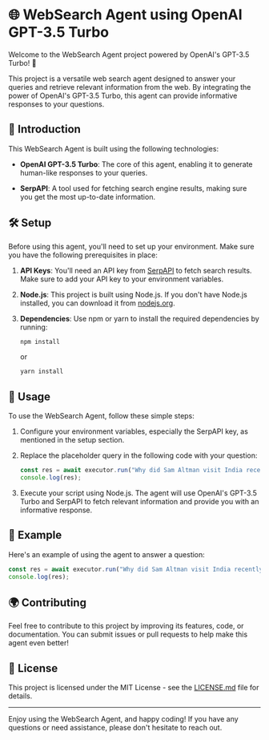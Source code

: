 # 🌐 WebSearch Agent using OpenAI GPT-3.5 Turbo

Welcome to the WebSearch Agent project powered by OpenAI's GPT-3.5 Turbo! 🚀

This project is a versatile web search agent designed to answer your queries and retrieve relevant information from the web. By integrating the power of OpenAI's GPT-3.5 Turbo, this agent can provide informative responses to your questions.

## 📝 Introduction

This WebSearch Agent is built using the following technologies:

- **OpenAI GPT-3.5 Turbo**: The core of this agent, enabling it to generate human-like responses to your queries.

- **SerpAPI**: A tool used for fetching search engine results, making sure you get the most up-to-date information.

## 🛠 Setup

Before using this agent, you'll need to set up your environment. Make sure you have the following prerequisites in place:

1. **API Keys**: You'll need an API key from [SerpAPI](https://serpapi.com/) to fetch search results. Make sure to add your API key to your environment variables.

2. **Node.js**: This project is built using Node.js. If you don't have Node.js installed, you can download it from [nodejs.org](https://nodejs.org/).

3. **Dependencies**: Use npm or yarn to install the required dependencies by running:

   ```bash
   npm install
   ```

   or

   ```bash
   yarn install
   ```

## 🚀 Usage

To use the WebSearch Agent, follow these simple steps:

1. Configure your environment variables, especially the SerpAPI key, as mentioned in the setup section.

2. Replace the placeholder query in the following code with your question:

    ```javascript
    const res = await executor.run("Why did Sam Altman visit India recently?");
    console.log(res);
    ```

3. Execute your script using Node.js. The agent will use OpenAI's GPT-3.5 Turbo and SerpAPI to fetch relevant information and provide you with an informative response.

## 🤖 Example

Here's an example of using the agent to answer a question:

```javascript
const res = await executor.run("Why did Sam Altman visit India recently?");
console.log(res);
```

## 🌍 Contributing

Feel free to contribute to this project by improving its features, code, or documentation. You can submit issues or pull requests to help make this agent even better!

## 📄 License

This project is licensed under the MIT License - see the [LICENSE.md](LICENSE.md) file for details.

---

Enjoy using the WebSearch Agent, and happy coding! If you have any questions or need assistance, please don't hesitate to reach out.
